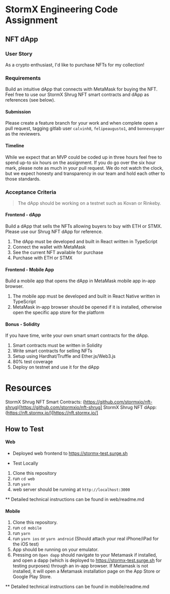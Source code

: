 # StormX Engineering Code Assignment

## NFT dApp

### User Story

As a crypto enthusiast, I'd like to purchase NFTs for my collection!

### Requirements

Build an intuitive dApp that connects with MetaMask for buying the NFT. Feel free to use our StormX Shrug NFT smart contracts and dApp as references (see below).

#### Submission

Please create a feature branch for your work and when complete open a pull request, tagging gitlab user `calvinh8`, `felipeaugusto1`, and `bonnevoyager` as the reviewers.

#### Timeline

While we expect that an MVP could be coded up in three hours feel free to spend up-to six hours on the assignment. If you do go over the six hour mark, please note as much in your pull request. We do not watch the clock, but we expect honesty and transparency in our team and hold each other to those standards.

### Acceptance Criteria

> The dApp should be working on a testnet such as Kovan or Rinkeby.

#### Frontend - dApp

Build a dApp that sells the NFTs allowing buyers to buy with ETH or STMX. Please use our Shrug NFT dApp for reference.

1. The dApp must be developed and built in React written in TypeScript
2. Connect the wallet with MetaMask
3. See the current NFT available for purchase
4. Purchase with ETH or STMX

#### Frontend - Mobile App

Build a mobile app that opens the dApp in MetaMask mobile app in-app browser.

1. The mobile app must be developed and built in React Native written in TypeScript
2. MetaMask in-app browser should be opened if it is installed, otherwise open the specific app store for the platform

#### Bonus - Solidity

If you have time, write your own smart smart contracts for the dApp.

1. Smart contracts must be written in Solidity
2. Write smart contracts for selling NFTs
3. Setup using Hardhat/Truffle and Ether.js/Web3.js
4. 80% test coverage
5. Deploy on testnet and use it for the dApp

# Resources

StormX Shrug NFT Smart Contracts: (https://github.com/stormxio/nft-shrug)[https://github.com/stormxio/nft-shrug]
StormX Shrug NFT dApp: (https://nft.stormx.io/)[https://nft.stormx.io/]

## How to Test

#### Web

- Deployed web frontend to https://stormx-test.surge.sh

- Test Locally

1. Clone this repository
2. run `cd web`
3. run `yarn`
4. web server should be running at `http://localhost:3000`

\*\* Detailed technical instructions can be found in web/readme.md

#### Mobile

1. Clone this repository.
2. run `cd mobile`
3. run `yarn`
4. run `yarn ios` or `yarn android` (Should attach your real iPhone/iPad for the iOS test)
5. App should be running on your emulator.
6. Pressing on `Open dapp` should navigate to your Metamask if installed, and open a dapp (which is deployed to https://stormx-test.surge.sh for testing purposes) through an in-app browser. If Metamask is not installed, it will open a Metamask installation page on the App Store or Google Play Store.

\*\* Detailed technical instructions can be found in mobile/readme.md
